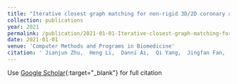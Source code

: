 ```yaml
---
title: "Iterative closest graph matching for non-rigid 3D/2D coronary arteries registration"
collection: publications
year: 2021
permalink: /publication/2021-01-01-Iterative-closest-graph-matching-for-non-rigid-3D2D-coronary-arteries-registration
date: 2021-01-01
venue: 'Computer Methods and Programs in Biomedicine'
citation: ' Jianjun Zhu,  Heng Li,  Danni Ai,  Qi Yang,  Jingfan Fan,  Yong Huang,  Hong Song,  Yechen Han,  Jian Yang, &quot;Iterative closest graph matching for non-rigid 3D/2D coronary arteries registration.&quot; Computer Methods and Programs in Biomedicine, 2021.'
---
```

Use [Google Scholar](https://scholar.google.com/scholar?q=Iterative+closest+graph+matching+for+non+rigid+3D/2D+coronary+arteries+registration){:target="_blank"} for full citation